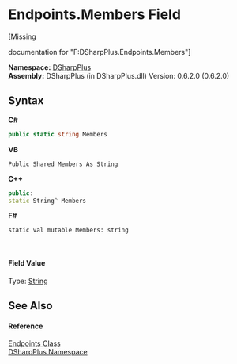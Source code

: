 # Endpoints.Members Field
 

\[Missing <summary> documentation for "F:DSharpPlus.Endpoints.Members"\]

**Namespace:**&nbsp;<a href="503971eb-de5e-a570-9922-de9500a9b1cc">DSharpPlus</a><br />**Assembly:**&nbsp;DSharpPlus (in DSharpPlus.dll) Version: 0.6.2.0 (0.6.2.0)

## Syntax

**C#**<br />
``` C#
public static string Members
```

**VB**<br />
``` VB
Public Shared Members As String
```

**C++**<br />
``` C++
public:
static String^ Members
```

**F#**<br />
``` F#
static val mutable Members: string
```

<br />

#### Field Value
Type: <a href="http://msdn2.microsoft.com/en-us/library/s1wwdcbf" target="_blank">String</a>

## See Also


#### Reference
<a href="27c68942-b65f-a5a4-393f-532ea6ad8638">Endpoints Class</a><br /><a href="503971eb-de5e-a570-9922-de9500a9b1cc">DSharpPlus Namespace</a><br />